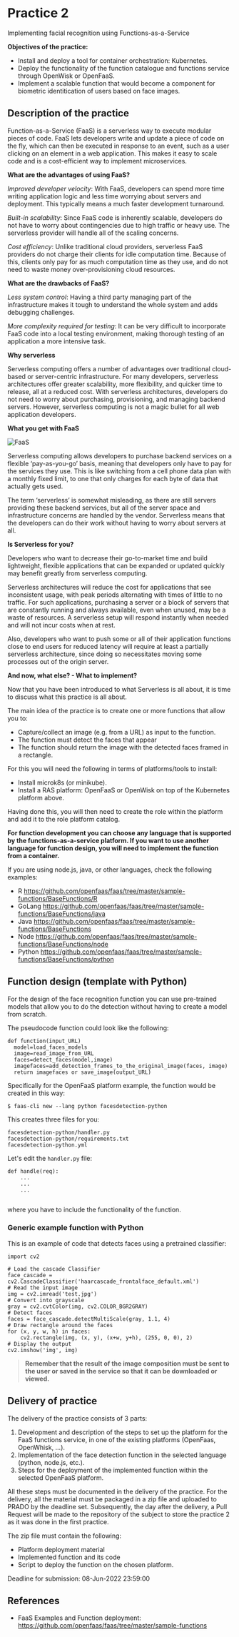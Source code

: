 # Practice 2

Implementing facial recognition using Functions-as-a-Service


**Objectives of the practice:**

- Install and deploy a tool for container orchestration: Kubernetes.
- Deploy the functionality of the function catalogue and functions service through OpenWisk or OpenFaaS.
- Implement a scalable function that would become a component for biometric identitication of users based on face images. 

## Description of the practice

Function-as-a-Service (FaaS) is a serverless way to execute modular pieces of code. FaaS lets developers write and update a piece of code on the fly, which can then be executed in response to an event, such as a user clicking on an element in a web application. This makes it easy to scale code and is a cost-efficient way to implement microservices.

**What are the advantages of using FaaS?**

*Improved developer velocity*: With FaaS, developers can spend more time writing application logic and less time worrying about servers and deployment. This typically means a much faster development turnaround.

*Built-in scalability*: Since FaaS code is inherently scalable, developers do not have to worry about contingencies due to high traffic or heavy use. The serverless provider will handle all of the scaling concerns.

*Cost efficiency*: Unlike traditional cloud providers, serverless FaaS providers do not charge their clients for idle computation time. Because of this, clients only pay for as much computation time as they use, and do not need to waste money over-provisioning cloud resources.


**What are the drawbacks of FaaS?**

*Less system control*: Having a third party managing part of the infrastructure makes it tough to understand the whole system and adds debugging challenges.

*More complexity required for testing*: It can be very difficult to incorporate FaaS code into a local testing environment, making thorough testing of an application a more intensive task.

**Why serverless**

Serverless computing offers a number of advantages over traditional cloud-based or server-centric infrastructure. For many developers, serverless architectures offer greater scalability, more flexibility, and quicker time to release, all at a reduced cost. With serverless architectures, developers do not need to worry about purchasing, provisioning, and managing backend servers. However, serverless computing is not a magic bullet for all web application developers.

**What you get with FaaS**

![FaaS](https://cf-assets.www.cloudflare.com/slt3lc6tev37/7nyIgiecrfe9W6TfmJRpNh/dfc5434659e31300d1918d4163dfb263/benefits-of-serverless.svg)

Serverless computing allows developers to purchase backend services on a flexible ‘pay-as-you-go’ basis, meaning that developers only have to pay for the services they use. This is like switching from a cell phone data plan with a monthly fixed limit, to one that only charges for each byte of data that actually gets used.

The term ‘serverless’ is somewhat misleading, as there are still servers providing these backend services, but all of the server space and infrastructure concerns are handled by the vendor. Serverless means that the developers can do their work without having to worry about servers at all.

**Is Serverless for you?**

Developers who want to decrease their go-to-market time and build lightweight, flexible applications that can be expanded or updated quickly may benefit greatly from serverless computing.

Serverless architectures will reduce the cost for applications that see inconsistent usage, with peak periods alternating with times of little to no traffic. For such applications, purchasing a server or a block of servers that are constantly running and always available, even when unused, may be a waste of resources. A serverless setup will respond instantly when needed and will not incur costs when at rest.

Also, developers who want to push some or all of their application functions close to end users for reduced latency will require at least a partially serverless architecture, since doing so necessitates moving some processes out of the origin server.

**And now, what else? - What to implement?**

Now that you have been introduced to what Serverless is all about, it is time to discuss what this practice is all about. 

The main idea of the practice is to create one or more functions that allow you to:

- Capture/collect an image (e.g. from a URL) as input to the function.
- The function must detect the faces that appear
- The function should return the image with the detected faces framed in a rectangle.

For this you will need the following in terms of platforms/tools to install:

- Install microk8s (or minikube). 
- Install a RAS platform: OpenFaaS or OpenWisk on top of the Kubernetes platform above.

Having done this, you will then need to create the role within the platform and add it to the role platform catalog.

**For function development you can choose any language that is supported by the functions-as-a-service platform. If you want to use another language for function design, you will need to implement the function from a container.**

If you are using node.js, java, or other languages, check the following examples:

- R https://github.com/openfaas/faas/tree/master/sample-functions/BaseFunctions/R
- GoLang https://github.com/openfaas/faas/tree/master/sample-functions/BaseFunctions/java
- Java https://github.com/openfaas/faas/tree/master/sample-functions/BaseFunctions
- Node https://github.com/openfaas/faas/tree/master/sample-functions/BaseFunctions/node
- Python https://github.com/openfaas/faas/tree/master/sample-functions/BaseFunctions/python


## Function design (template with Python)

For the design of the face recognition function you can use pre-trained models that allow you to do the detection without having to create a model from scratch. 

The pseudocode function could look like the following:

```
def function(input_URL)
  model=load_faces_models
  image=read_image_from_URL
  faces=detect_faces(model,image)
  imagefaces=add_detection_frames_to_the_original_image(faces, image)
  return imagefaces or save_image(output_URL)  
```

Specifically for the OpenFaaS platform example, the function would be created in this way:

```
$ faas-cli new --lang python facesdetection-python
```

This creates three files for you:

```
facesdetection-python/handler.py
facesdetection-python/requirements.txt
facesdetection-python.yml
```

Let's edit the `handler.py` file:

```
def handle(req):
    ...
    ...
    ...
    
```

where you have to include the functionality of the function.


### Generic example function with Python

This is an example of code that detects faces using a pretrained classifier:

```
import cv2

# Load the cascade Classifier
face_cascade = cv2.CascadeClassifier('haarcascade_frontalface_default.xml')
# Read the input image
img = cv2.imread('test.jpg')
# Convert into grayscale
gray = cv2.cvtColor(img, cv2.COLOR_BGR2GRAY)
# Detect faces
faces = face_cascade.detectMultiScale(gray, 1.1, 4)
# Draw rectangle around the faces
for (x, y, w, h) in faces:
    cv2.rectangle(img, (x, y), (x+w, y+h), (255, 0, 0), 2)
# Display the output
cv2.imshow('img', img)
```

> **Remember that the result of the image composition must be sent to the user or saved in the service so that it can be downloaded or viewed.**


##  Delivery of practice

The delivery of the practice consists of 3 parts:

1. Development and description of the steps to set up the platform for the FaaS functions service, in one of the existing platforms (OpenFaas, OpenWhisk, ...).
2. Implementation of the face detection function in the selected language (python, node.js, etc.).
3. Steps for the deployment of the implemented function within the selected OpenFaaS platform.

All these steps must be documented in the delivery of the practice. For the delivery, all the material must be packaged in a zip file and uploaded to PRADO by the  deadline set. Subsequently, the day after the delivery, a Pull Request will be made to the repository of the subject to store the practice 2 as it was done in the first practice.

The zip file must contain the following:

- Platform deployment material
- Implemented function and its code
- Script to deploy the function on the chosen platform.

Deadline for submission: 08-Jun-2022 23:59:00


## References 

- FaaS Examples and Function deployment: https://github.com/openfaas/faas/tree/master/sample-functions

